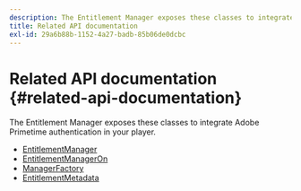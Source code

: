 ```yaml
---
description: The Entitlement Manager exposes these classes to integrate Adobe Primetime authentication in your player.
title: Related API documentation
exl-id: 29a6b88b-1152-4a27-badb-85b06de0dcbc
---
```

# Related API documentation {#related-api-documentation}

The Entitlement Manager exposes these classes to integrate Adobe Primetime authentication in your player.
* [EntitlementManager](https://help.adobe.com/en_US/primetime/api/reference_implementation/android/javadoc/com/adobe/primetime/reference/manager/EntitlementManager.html)
* [EntitlementManagerOn](https://help.stage.adobe.com/en_US/primetime/api/reference_implementation/android/javadoc/com/adobe/primetime/reference/manager/EntitlementManagerOn.html)
* [ManagerFactory](https://help.adobe.com/en_US/primetime/api/reference_implementation/android/javadoc/com/adobe/primetime/reference/manager/ManagerFactory.html)
* [EntitlementMetadata](https://help.adobe.com/en_US/primetime/api/reference_implementation/android/javadoc/com/adobe/primetime/reference/entitlement/EntitlementMetadata.html)
